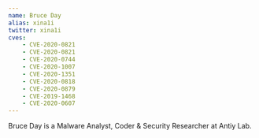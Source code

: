 ```yaml
---
name: Bruce Day
alias: xina1i
twitter: xina1i
cves:
    - CVE-2020-0821
    - CVE-2020-0821
    - CVE-2020-0744
    - CVE-2020-1007
    - CVE-2020-1351
    - CVE-2020-0818
    - CVE-2020-0879
    - CVE-2019-1468
    - CVE-2020-0607
---
```

Bruce Day is a Malware Analyst, Coder & Security Researcher at Antiy Lab.